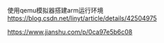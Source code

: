 使用qemu模拟器搭建arm运行环境
https://blog.csdn.net/linyt/article/details/42504975

https://www.jianshu.com/p/0ca97e5b6c08
